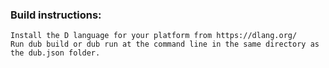 ### Build instructions:
	Install the D language for your platform from https://dlang.org/
	Run dub build or dub run at the command line in the same directory as the dub.json folder.